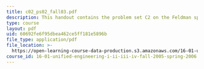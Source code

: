 ```yaml
---
title: c02_ps02_fall03.pdf
description: This handout contains the problem set C2 on the Feldman spider package.
type: course
layout: pdf
uid: 60692fe6f95dbea462ce5ff181e5896b
file_type: application/pdf
file_location: >-
  https://open-learning-course-data-production.s3.amazonaws.com/16-01-unified-engineering-i-ii-iii-iv-fall-2005-spring-2006/60692fe6f95dbea462ce5ff181e5896b_c02_ps02_fall03.pdf
course_id: 16-01-unified-engineering-i-ii-iii-iv-fall-2005-spring-2006
---
```


